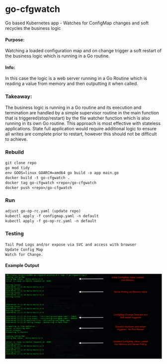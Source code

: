 # go-cfgwatch
Go based Kubernetes app - Watches for ConfigMap changes and soft recycles the business logic



####  Purpose: 
Watching a loaded configuration map and on change trigger a soft restart of the business logic which is running in a Go routine. 

#### Info:
In this case the logic is a web server running in a Go Routine which is reading a value from memory and then outputting it when called.    

###  Takeaway:
The business logic is running in a Go routine and its execution and termination are handled by a simple supervisor routine in the main function that is triggered(stop/restart) by the file watcher function which is also running in its own Go routine. This approach is most effective with stateless applications. State full application would require additional logic to ensure all writes are complete prior to restart, however this should not be difficult to achieve. 




###  Rebuild
```
git clone repo
go mod tidy
env GOOS=linux GOARCH=amd64 go build -o app main.go
docker build -t go-cfgwatch .
docker tag go-cfgwatch <repo>/go-cfgwatch
docker push <repo>/go-cfgwatch
```

### Run
```
adjust go-op-rc.yaml (update repo)
kubectl apply -f configmap.yaml -n default
kubectl apply -f go-op-rc.yaml -n default
```

### Testing
```
Tail Pod Logs and/or expose via SVC and access with browser
Update Config Map
Watch for Change. 
```

#### Example Output
![Example Output](/screencap/screencap.png)


